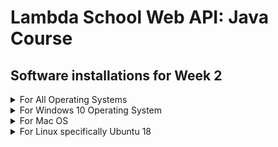 # Lambda School Web API: Java Course 
## Software installations for Week 2 

<details><summary>For All Operating Systems</summary>
<p>

### Nothing to install that is NOT operating system specific. See your OS link for installation instructions

</p>
</details>


<details><summary>For Windows 10 Operating System</summary>
<p>

### Install JDK Version 11 on a Windows 10 based computer

[![Video to Install JDK](http://img.youtube.com/vi/XQfRnglIcYE/0.jpg)](http://www.youtube.com/watch?v=XQfRnglIcYE)

The basic steps to installing the software are:

* Download and install the Windows software from:  
[https://www.oracle.com/technetwork/java/javase/downloads/jdk11-downloads-5066655.html](https://www.oracle.com/technetwork/java/javase/downloads/jdk11-downloads-5066655.html)

Note that you have to accept the licensing agreement before you can download the software
* add to environment variable JAVA_HOME C:\Program Files\Java\jdk-11.0.2
* add to path C:\Program Files\Java\jdk-11.0.2\bin

To test the installation
* java -version
* javac -version

---
### Install the Sublime Text Editor on a Windows 10 based computer

[![Video to Install Sublime](http://img.youtube.com/vi/Rk6sm0i2luE/0.jpg)](http://www.youtube.com/watch?v=Rk6sm0i2luE)

Download and install the Windows software from
[https://www.sublimetext.com/](https://www.sublimetext.com/)

---
### Install Git Bash on a Windows 10 based computer

[![Video to Install Git Bash](http://img.youtube.com/vi/QElJOX2wdfc/0.jpg)](http://www.youtube.com/watch?v=QElJOX2wdfc)

Surf to the site [https://gitforwindows.org/](https://gitforwindows.org/)

Download and install the software

To configure Git, enter the following from a command prompt
* git config --global user.name " < Your Name > "
* git config --global user.name " < Your GitHub email address > "

---
### Install PostgreSQL on a Windows 10 based computer

[![Video to Install PostgreSQL](http://img.youtube.com/vi/y1DV86i9vDY/0.jpg)](http://www.youtube.com/watch?v=y1DV86i9vDY)

* Download and install the software from [https://www.enterprisedb.com/downloads/postgres-postgresql-downloads](https://www.enterprisedb.com/downloads/postgres-postgresql-downloads)
* Install all the available software from the download. At the end, you do not need to launch Stack Builder at this time.
* You must restart your machine after this install.

---
### Install Postman on a Windows 10 based computer

[![Video to Install Postman](http://img.youtube.com/vi/q-cw1IVvgzQ/0.jpg)](http://www.youtube.com/watch?v=q-cw1IVvgzQ)

Download and install the software from [https://www.getpostman.com/](https://www.getpostman.com/)

---
### Install Heroku CLI on a Windows 10 based computer

[![Video to Install Heroku CLI](http://img.youtube.com/vi/s6QI9rHUd9E/0.jpg)](http://www.youtube.com/watch?v=s6QI9rHUd9E)

* Create a free Heroku Account at [https://www.heroku.com](https://www.heroku.com)
* Download and install the Heroku CLI software from [https://devcenter.heroku.com/articles/heroku-cli](https://devcenter.heroku.com/articles/heroku-cli)
* To test, from a command prompt type
```heroku login```

---
### Install Tomcat on a Windows 10 based computer

[![Video to Install Tomcat](http://img.youtube.com/vi/ujTiDoTkcQ4/0.jpg)](http://www.youtube.com/watch?v=ujTiDoTkcQ4)

* Download and install the software from [https://tomcat.apache.org/download-90.cgi](https://tomcat.apache.org/download-90.cgi)
* Tomcat by default installs as a Windows Service running on port 8080
* To test surf to localhost:8080 and see the Tomcat opening page appear

---
### *** OPTIONALLY *** Install RabbitMQ on a Windows 10 based computer

[![Video to Install RabbitMQ](http://img.youtube.com/vi/EjSuWP7m0kk/0.jpg)](http://www.youtube.com/watch?v=EjSuWP7m0kk)

Install the Erlang software. RabbitMQ requires this development system to be installed first:
* Surf to [http://www.erlang.org/downloads](http://www.erlang.org/downloads)
* Download the 64 bit software for Windows
* Install the software as an Administrator

Now install the actual RabbitMQ Server
* Surf to [https://www.rabbitmq.com/install-windows.html](https://www.rabbitmq.com/install-windows.html) and install the software
* Add the RabbitMQ installation directory to your path
* Test by running from the command prompt: rabbitmqctl version. You should get a response showing the version of rabbitmq installed.

---
### *** OPTIONALLY *** Install Redis on a Windows 10 based computer

[![Video to Install Redis](http://img.youtube.com/vi/EjSuWP7m0kk/0.jpg)](http://www.youtube.com/watch?v=EjSuWP7m0kk)

Redis only runs on Linux. In order to run a Windows 10 based computer, a Linux subsystem must first be installed.
* Verify that the Windows 10 version is greater than 1709 by running winver from a command prompt. If the Windows version is less than 1709, upgrade the system. The upgrade is available free from Microsoft through the Windows Update Process.
* From a Powershell prompt being run as Administrator, enable a Linux subsystem with the command: 
Enable-WindowsOptionalFeature -Online -FeatureName Microsoft-Windows-Subsystem-Linux
* Surf to [https://www.microsoft.com/en-us/p/ubuntu-1804/9n9tngvndl3q](https://www.microsoft.com/en-us/p/ubuntu-1804/9n9tngvndl3q)
* Download and install the Ubuntu 18 subsystem. Ubuntu is a version of Linux

After launching the subsystem, run the following commands to install Redis
* sudo apt-get update
* sudo apt-get upgrade
* sudo apt-get install redis-server
* sudo service redis-server restart

To verify the installation:
* from a command prompt, run redis-cli -v  
This should return the version of Redis installed on the computer.
* from a command prompt, run redis-cli ping  
Redis should respond with pong

---
</p>
</details>


<details><summary>For Mac OS</summary>
<p>

### Install Homebrew on a Mac OS computer

[![Video to Install Homebrew](http://img.youtube.com/vi/51jnG_-_7tE/0.jpg)](http://www.youtube.com/watch?v=51jnG_-_7tE)

To install Homebrew, first install the Xcode CLI. Alternatively, install the full Xcode software provided by Apple.
* To install the Xcode cli, from a terminal prompt enter  
```xcode-select --install```
* To install Homebrew, from a terminal prompt enter  
```ruby -e "$(curl -fsSL https://raw.githubusercontent.com/Homebrew/install/master/install)"```
* To test the Homebrew installation, from a terminal prompt enter  
```brew doctor```

---
### Install JDK 11 on a Mac OS computer

[![Video to Install JDK 11](http://img.youtube.com/vi/SEhvkT_eQ5k/0.jpg)](http://www.youtube.com/watch?v=SEhvkT_eQ5k)

Download and install the dmg software from [https://www.oracle.com/technetwork/java/javase/downloads/jdk11-downloads-5066655.html](https://www.oracle.com/technetwork/java/javase/downloads/jdk11-downloads-5066655.html)
In order to download the software, first accept the licensing agreement.

To configure the software
* determine the java home path. From a terminal prompt enter  
```/usr/libexec/java_home -v11```
* Go to your home directory. Enter  
```cd``` 
* Edit your user profile. Enter  
```nano .bash_profile```
* At the end of the file, add  
```export JAVA_HOME="<directory found earlier>"```
* Exit nano and restart your computer.

To test the software, from a terminal prompt enter
* java -version
* javac -version
both should respond with version numbers

---
### Install Sublime Text edit on a Mac OS Computer

[![Video to Install Sublime](http://img.youtube.com/vi/XvgrHxmNsvQ/0.jpg)](http://www.youtube.com/watch?v=XvgrHxmNsvQ)

Surf to the website [https://www.sublimetext.com/](https://www.sublimetext.com/) and install the software

---
### Install PostgreSQL on a Mac OS Computer

[![Video to Install PostgreSQL](http://img.youtube.com/vi/JU7rIkXyQYs/0.jpg)](http://www.youtube.com/watch?v=JU7rIkXyQYs)

* Download and install the software from [https://www.enterprisedb.com/downloads/postgres-postgresql-downloads](https://www.enterprisedb.com/downloads/postgres-postgresql-downloads)
* Install all the available software from the download. At the end, you do not need to launch Stack Builder at this time.
* You must restart your machine after this install.

NOTE:

If you run into issues, try entering the following command in a terminal window. Then try to reinstall!  
```sudo spctl --master-disable```

---
### Install Postman on a Mac OS Computer

[![Video to Install Postman](http://img.youtube.com/vi/PSrRNnZgLXI/0.jpg)](http://www.youtube.com/watch?v=PSrRNnZgLXI)

Surf to the website [https://www.getpostman.com/](https://www.getpostman.com/) and install the software</p>

---
### Install Heroku CLI on a Mac OS Computer

[![Video to Install Heroku CLI](http://img.youtube.com/vi/ty5xkk-P8qs/0.jpg)](http://www.youtube.com/watch?v=ty5xkk-P8qs)

Create a free Heroku account at the website [https://www.heroku.com](https://www.heroku.com)

Install the Heroku CLI. At a terminal prompt, enter  
```brew tap heroku/brew && brew install heroku```

Test Heroku by entering a terminal prompt  
``heroku login``

---
### Install Tomcat on a Mac OS Computer

[![Video to Install Tomcat](http://img.youtube.com/vi/vM0TDbm09LM/0.jpg)](http://www.youtube.com/watch?v=tvM0TDbm09LM)

To install the software
* brew install tomcat
* brew services start tomcat
The configuration file can be found at  
```/usr/local/Cellar/tomcat/9.0.17/libexec/conf```

---
### *** OPTIONALLY *** Install RabbitMQ on a Mac OS Computer

[![Video to Install RabbitMQ](http://img.youtube.com/vi/KygNhA0-VQk/0.jpg)](http://www.youtube.com/watch?v=KygNhA0-VQk)

Using Homebrew from a terminal prompt, enter
* brew update
* brew install rabbitmq

* Go to your home directory. Enter  
```cd ```
* Edit your user profile. Enter  
```nano .bash_profile```
* At the end of the file, add  
```export PATH=$PATH:/usr/local/opt/rabbitmq/sbin```
* Exit nano and restart your computer.  
* After machine has restarted and from a terminal prompt, enter  
```brew services start rabbitmq```

To test RabbitMQ, from a terminal prompt enter  
```rabbitmqctl version```  
A version number should be the response.

NOTE:

If you are still having trouble running rabbitmqctl, try adding another export PATH statement to your .bash_profile  
```export PATH=$PATH:/usr/local/sbin```

---
### *** OPTIONALLY *** Install Redis on a Mac OS Computer

[![Video to Install Redis](http://img.youtube.com/vi/8o8CWZTb1j0/0.jpg)](http://www.youtube.com/watch?v=8o8CWZTb1j0)

Using Homebrew from a terminal prompt enter
* brew update
* brew install redis
* brew services start redis

To test the installation from a terminal prompt enter
* redis-cli ping   
Redis will respond with pong

---
</details>


<details><summary>For Linux specifically Ubuntu 18</summary>
<p>
  
### Install JDK Version 11 on a Linux Computer

[![Video to Install JDK](http://img.youtube.com/vi/LRBot07vRsU/0.jpg)](http://www.youtube.com/watch?v=LRBot07vRsU)

From a terminal prompt, enter 
* sudo add-apt-repository ppa:linuxuprising/java
* sudo apt update
* sudo apt install oracle-java11-installer
* sudo apt install oracle-java11-set-default

To test the installation, enter
* java -version
* javac -version   
Both should respond with version numbers

---
### Install Sublime Text Editor on a Linux Computer

[![Video to Install Sublime](http://img.youtube.com/vi/SgdmgSasU30/0.jpg)](http://www.youtube.com/watch?v=SgdmgSasU30)

From a terminal prompt, enter 
* wget -qO - https://download.sublimetext.com/sublimehq-pub.gpg | sudo apt-key add -
* echo "deb https://download.sublimetext.com/ apt/stable/" | sudo tee /etc/apt/sources.list.d/sublime-text.list
* sudo apt update
* sudo apt install sublime-text

---
### Install Git on a Linux Computer

[![Video to Install Git](http://img.youtube.com/vi/3kh_c9Os_z4/0.jpg)](http://www.youtube.com/watch?v=3kh_c9Os_z4)

From a terminal prompt, enter
* sudo apt upgrade
* sudo apt install git

To configure Git, enter the following from a terminal prompt
* git config --global user.name " < Your Name > "
* git config --global user.name " < Your GitHub email address > "

---
### Install PostgreSQL on a Linux Computer

[![Video to Install PostgreSQL](http://img.youtube.com/vi/XuiaSJAVtNo/0.jpg)](http://www.youtube.com/watch?v=XuiaSJAVtNo)

To install PostgreSQL, enter the following from a terminal prompt

* sudo nano /etc/apt/sources.list.d/pgdg.list
** enter the following line   
```deb http://apt.postgresql.org/pub/repos/apt/ bionic-pgdg main```   
** exit nano
* wget --quiet -O - https://www.postgresql.org/media/keys/ACCC4CF8.asc | sudo apt-key add -
* sudo apt update
* sudo apt install postgresql-11
* sudo apt install postgresql-client-11
* sudo apt install pgadmin4

* sudo -u postgres psql
* ALTER USER postgres PASSWORD 'password';
* \q

* run pgadmin4 from APPs   
Create a link to the server</p>

---
### Install Postman on a Linux Computer

[![Video to Install Postman](http://img.youtube.com/vi/4yMn6h0_MGI/0.jpg)](http://www.youtube.com/watch?v=4yMn6h0_MGI)

To install Postman, from a terminal prompt enter
* sudo apt update
* sudo apt install libgconf-2-4

Surf to the website [https://getpostman.com](https://getpostman.com)
* Download the software in a compressed file
* Extract the file to some location, like your home directory

Create a Desktop entry for Postman. It should be saved as   
```~/.local/share/applications/Postman.desktop```   
and contain the following

```
[Desktop Entry]
Encoding=UTF-8
Name=Postman
Exec=/home/<your account>/Postman/app/Postman %U
Icon=/home/<your account>/Postman/app/resources/app/assets/icon.png
Terminal=false
Type=Application
Categories=Development;
```

---
### Install Heroku CLI on a Linux Computer

[![Video to Install Heroku CLI](http://img.youtube.com/vi/6Wm2Oo2ixXI/0.jpg)](http://www.youtube.com/watch?v=6Wm2Oo2ixXI)

Create a free Heroku account at the website https://www.heroku.com

Install the Heroku CLI. At a terminal prompt, enter    
```sudo snap install --classic heroku```

Test Heroku by entering a terminal prompt   
```heroku login```

---
### Install Tomcat on a Linux Computer

[![Video to Install Tomcat](http://img.youtube.com/vi/PbFgS2SfaZE/0.jpg)](http://www.youtube.com/watch?v=PbFgS2SfaZE)

To install Apache Tomcat, enter the following from a terminal prompt:

* sudo groupadd tomcat
* sudo useradd -s /bin/false -g tomcat -d /opt/tomcat tomcat
* cd /opt/
* sudo wget http://apache.cs.utah.edu/tomcat/tomcat-9/v9.0.17/bin/apache-tomcat-9.0.17.tar.gz
* sudo tar -xzvf apache-tomcat-9.0.17.tar.gz
* sudo mv apache-tomcat-9.0.17/ tomcat/
* sudo chown -hR tomcat:tomcat /opt/tomcat
* sudo chmod +x /opt/tomcat/bin/
* sudo nano ~/.bashrc
  * Add the following line   
```export CATALINA_HOME=/opt/tomcat```
  * exit nano

* source ~/.bashrc
* echo $CATALINA_HOME   
You should see /opt/tomcat

* cd /etc/systemd/system/
* sudo nano apache-tomcat.service
  * enter the following 18 lines
```
[Unit]
Description=Apache Tomcat 9 Servlet Container
After=syslog.target network.target

[Service]
User=tomcat
Group=tomcat
Type=forking
Environment=JAVA_HOME=/usr/lib/jvm/java-11-oracle
Environment=CATALINA_PID=/opt/tomcat/tomcat.pid
Environment=CATALINA_HOME=/opt/tomcat
Environment=CATALINA_BASE=/opt/tomcat
ExecStart=/opt/tomcat/bin/startup.sh
ExecStop=/opt/tomcat/bin/shutdown.sh
Restart=on-failure

[Install]
WantedBy=multi-user.target
```
  * exit nano

* sudo chown -hR tomcat:tomcat /opt/tomcat
* sudo chmod +x /opt/tomcat/bin/

* systemctl daemon-reload
* systemctl start apache-tomcat
* systemctl enable apache-tomcat

To test Tomcat, surf to localhost:8080
* You should see the Tomcat default webpage
* Tomcat defaults to listening on port 8080

---
### *** OPTIONALLY *** Install RabbitMQ on a Linux Computer

[![Video to Install RabbitMQ](http://img.youtube.com/vi/jDPsisgWpr0/0.jpg)](http://www.youtube.com/watch?v=jDPsisgWpr0)

To install the software, first install Erlang and then the RabbitMQ server by doing the following from a terminal prompt:

* sudo apt update
* sudo apt install curl
* wget -O - "https://github.com/rabbitmq/signing-keys/releases/download/2.0/rabbitmq-release-signing-key.asc" | sudo apt-key add -
* sudo apt install apt-transport-https
* sudo nano /etc/apt/sources.list.d/bintray.erlang.list
  * Add the line   
```deb http://dl.bintray.com/rabbitmq-erlang/debian bionic erlang```
  * exit nano
* sudo apt update
* sudo apt install erlang-nox
* sudo nano /etc/apt/preferences.d/erlang
  * Add the three lines   
```
Package: erlang*
Pin: release o=Bintray
Pin-Priority: 1000
```
  * exit nano
* sudo apt update
* sudo apt-cache policy
* curl -s https://packagecloud.io/install/repositories/rabbitmq/rabbitmq-server/script.deb.sh | sudo bash
* sudo apt update
* sudo apt install rabbitmq-server
* sudo service rabbitmq-server start

Test the installation by entering the following at a terminal prompt
* sudo rabbitmqctl version
RabbitMQ should respond with a version number

---
### *** OPTIONALLY *** Install Redis on a Linux Computer

[![Video to Install Redis](http://img.youtube.com/vi/wWRxgPFO1zE/0.jpg)](http://www.youtube.com/watch?v=wWRxgPFO1zE)

To install Redis, enter the following at a terminal prompt

* sudo apt update
* sudo apt install redis-server
* sudo nano /etc/redis/redis.conf
  * search for supervised change line to supervised systemd
  * exit nano
* sudo systemctl restart redis.service

To test Redis, enter the following at a terminal prompt
* redis-cli ping   
Redis will respond with pong

---
</p>
</details>
